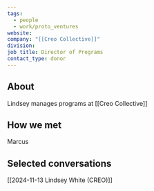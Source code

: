 ```yaml
---
tags:
  - people
  - work/proto_ventures
website: 
company: "[[Creo Collective]]"
division: 
job title: Director of Programs
contact_type: donor
---
```

## About
Lindsey manages programs at [[Creo Collective]]

## How we met
Marcus

## Selected conversations
[[2024-11-13 Lindsey White (CREO)]]